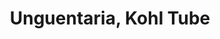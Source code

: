 ---
label: 
title: "Unguentaria, Kohl Tube"
order: 960
layout: table-of-contents
presentation: grid
outputs: [ html ]
---